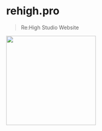 # rehigh.pro

> Re:High Studio Website

<img src="https://firebasestorage.googleapis.com/v0/b/rehigh-pro-dev.appspot.com/o/logo_green_coub%20copy.svg?alt=media&token=97c812b3-0dcf-45fb-a20b-f47231e5dc34" height="240px"/>
